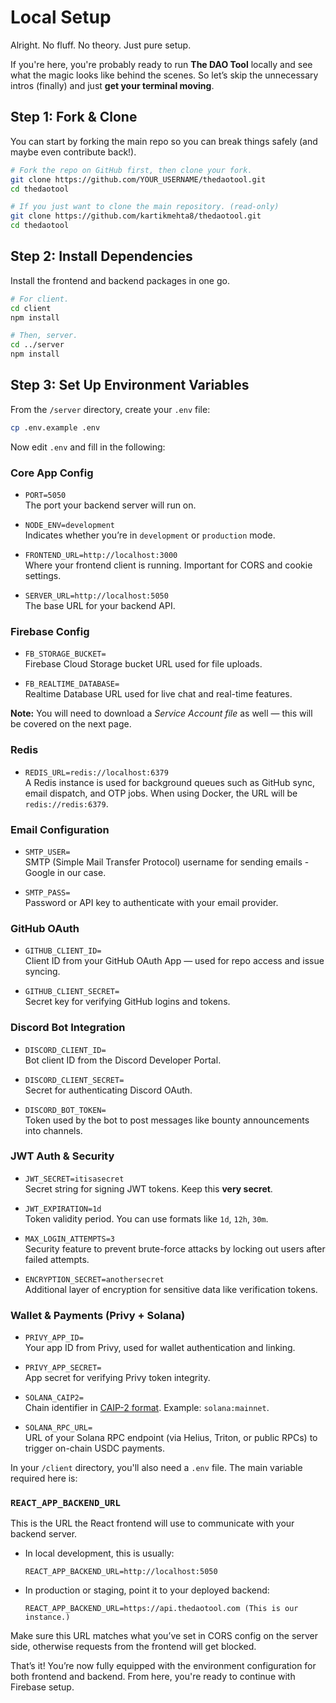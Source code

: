 # Local Setup

Alright. No fluff. No theory. Just pure setup.

If you're here, you're probably ready to run **The DAO Tool** locally and see what the magic looks like behind the scenes. So let’s skip the unnecessary intros (finally) and just **get your terminal moving**.

## Step 1: Fork & Clone

You can start by forking the main repo so you can break things safely (and maybe even contribute back!).

```bash
# Fork the repo on GitHub first, then clone your fork.
git clone https://github.com/YOUR_USERNAME/thedaotool.git
cd thedaotool
```

```bash
# If you just want to clone the main repository. (read-only)
git clone https://github.com/kartikmehta8/thedaotool.git
cd thedaotool
```

## Step 2: Install Dependencies

Install the frontend and backend packages in one go.

```bash
# For client.
cd client
npm install

# Then, server.
cd ../server
npm install
```

## Step 3: Set Up Environment Variables

From the `/server` directory, create your `.env` file:

```bash
cp .env.example .env
```

Now edit `.env` and fill in the following:

### Core App Config

- `PORT=5050`  
  The port your backend server will run on.

- `NODE_ENV=development`  
  Indicates whether you’re in `development` or `production` mode.

- `FRONTEND_URL=http://localhost:3000`  
  Where your frontend client is running. Important for CORS and cookie settings.

- `SERVER_URL=http://localhost:5050`  
  The base URL for your backend API.

### Firebase Config

- `FB_STORAGE_BUCKET=`  
  Firebase Cloud Storage bucket URL used for file uploads.

- `FB_REALTIME_DATABASE=`  
  Realtime Database URL used for live chat and real-time features.

**Note:** You will need to download a *Service Account file* as well — this will be covered on the next page.

### Redis

- `REDIS_URL=redis://localhost:6379`  
  A Redis instance is used for background queues such as GitHub sync, email dispatch, and OTP jobs. When using Docker, the URL will be `redis://redis:6379`.

### Email Configuration

- `SMTP_USER=`  
  SMTP (Simple Mail Transfer Protocol) username for sending emails - Google in our case.

- `SMTP_PASS=`  
  Password or API key to authenticate with your email provider.

### GitHub OAuth

- `GITHUB_CLIENT_ID=`  
  Client ID from your GitHub OAuth App — used for repo access and issue syncing.

- `GITHUB_CLIENT_SECRET=`  
  Secret key for verifying GitHub logins and tokens.

### Discord Bot Integration

- `DISCORD_CLIENT_ID=`  
  Bot client ID from the Discord Developer Portal.

- `DISCORD_CLIENT_SECRET=`  
  Secret for authenticating Discord OAuth.

- `DISCORD_BOT_TOKEN=`  
  Token used by the bot to post messages like bounty announcements into channels.

### JWT Auth & Security

- `JWT_SECRET=itisasecret`  
  Secret string for signing JWT tokens. Keep this **very secret**.

- `JWT_EXPIRATION=1d`  
  Token validity period. You can use formats like `1d`, `12h`, `30m`.

- `MAX_LOGIN_ATTEMPTS=3`  
  Security feature to prevent brute-force attacks by locking out users after failed attempts.

- `ENCRYPTION_SECRET=anothersecret`  
  Additional layer of encryption for sensitive data like verification tokens.

### Wallet & Payments (Privy + Solana)

- `PRIVY_APP_ID=`  
  Your app ID from Privy, used for wallet authentication and linking.

- `PRIVY_APP_SECRET=`  
  App secret for verifying Privy token integrity.

- `SOLANA_CAIP2=`  
  Chain identifier in [CAIP-2 format](https://github.com/ChainAgnostic/CAIPs). Example: `solana:mainnet`.

- `SOLANA_RPC_URL=`  
  URL of your Solana RPC endpoint (via Helius, Triton, or public RPCs) to trigger on-chain USDC payments.

In your `/client` directory, you'll also need a `.env` file. The main variable required here is:

### `REACT_APP_BACKEND_URL`
This is the URL the React frontend will use to communicate with your backend server.

- In local development, this is usually:
  ```
  REACT_APP_BACKEND_URL=http://localhost:5050
  ```
- In production or staging, point it to your deployed backend:
  ```
  REACT_APP_BACKEND_URL=https://api.thedaotool.com (This is our instance.)
  ```

Make sure this URL matches what you’ve set in CORS config on the server side, otherwise requests from the frontend will get blocked.

That’s it! You’re now fully equipped with the environment configuration for both frontend and backend. From here, you're ready to continue with Firebase setup.
